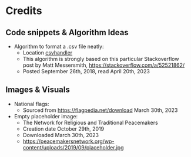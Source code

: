 # Credits

## Code snippets & Algorithm Ideas

- Algorithm to format a .csv file neatly:
  - Location [csvhandler](https://github.com/joonarafael/ohte/blob/d799aa368996082f6698b301fbca249055edaeb6/flaggame/src/csvhandler.py#L285 "Link to the exact line of code")
  - This algorithm is strongly based on this particular Stackoverflow post by Matt Messersmith, https://stackoverflow.com/a/52521862/
  - Posted September 26th, 2018, read April 20th, 2023

## Images & Visuals

- National flags:
  - Sourced from https://flagpedia.net/download March 30th, 2023
- Empty placeholder image:
  - The Network for Religious and Traditional Peacemakers
  - Creation date October 29th, 2019
  - Downloaded March 30th, 2023
  - https://peacemakersnetwork.org/wp-content/uploads/2019/09/placeholder.jpg
